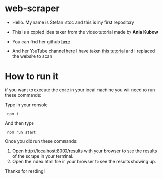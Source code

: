 
# web-scraper

 - Hello. My name is Stefan Istoc and this is my first repository
  
  - This is a copied idea taken from the video tutorial made by **Ania Kubow**

- You can find her github [here](https://github.com/kubowania)
   
 - And her YouTube channel [here](https://www.youtube.com/channel/UC5DNytAJ6_FISueUfzZCVsw)
   I have taken [this tutorial](https://www.youtube.com/watch?v=-3lqUHeZs_0) and I replaced the website to scan

# How to run it
 
 If you want to execute the code in your local machine you will need to run these commands:
 
Type in your console

     npm i 

 


  And then type 
 


     npm run start 




Once you did run these commands:
1.  Open  [http://localhost:8000/results](http://localhost:8000/results)  with your browser to see the results of the scrape in your terminal.
2.  Open the index.html file in your browser to see the results showing up.

Thanks for reading!
